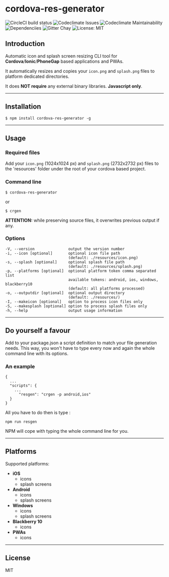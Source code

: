 # cordova-res-generator
![CircleCI build status](https://img.shields.io/circleci/build/github/sebinbenjamin/cordova-res-generator.svg)
![Codeclimate Issues](https://img.shields.io/codeclimate/issues/sebinbenjamin/cordova-res-generator.svg)
![Codeclimate Maintainability](https://img.shields.io/codeclimate/maintainability-percentage/sebinbenjamin/cordova-res-generator.svg)
![Dependenciies](https://img.shields.io/depfu/sebinbenjamin/cordova-res-generator.svg)
![Gitter Chay](https://img.shields.io/gitter/room/sebinbenjamin/cordova-res-generator.svg)
![License: MIT](https://img.shields.io/badge/License-MIT-yellow.svg?color=sucess)


## Introduction

Automatic icon and splash screen resizing CLI tool for **Cordova**/**Ionic**/**PhoneGap** based applications and PWAs.

It automatically resizes and copies your ```icon.png``` and ```splash.png``` files to platform dedicated directories.

It does **NOT require** any external binary libraries. **Javascript only**.

---

## Installation

    $ npm install cordova-res-generator -g

---

## Usage

### Required files

Add your ```icon.png``` (1024x1024 px) and ```splash.png``` (2732x2732 px) files to the 'resources' folder under the root of your cordova based project.

### Command line

    $ cordova-res-generator

or

    $ crgen

**ATTENTION:** while preserving source files, it overwrites previous output if any.

### Options

    -V, --version               output the version number
    -i, --icon [optional]       optional icon file path
                                (default: ./resources/icon.png)
    -s, --splash [optional]     optional splash file path
                                (default: ./resources/splash.png)
    -p, --platforms [optional]  optional platform token comma separated list
                                available tokens: android, ios, windows, blackberry10
                                (default: all platforms processed)
    -o, --outputdir [optional]  optional output directory
                                (default: ./resources/)
    -I, --makeicon [optional]   option to process icon files only
    -S, --makesplash [optional] option to process splash files only
    -h, --help                  output usage information

---

## Do yourself a favour

Add to your package.json a script definition to match your file generation needs.
This way, you won't have to type every now and again the whole command line with its options.

### An example

    {
      ...
      "scripts": {
        ...
          "resgen": "crgen -p android,ios"
      }
    }

All you have to do then is type :

    npm run resgen

NPM will cope with typing the whole command line for you.

---

## Platforms

Supported platforms:

- **iOS**
  - icons
  - splash screens
- **Android**
  - icons
  - splash screens
- **Windows**
  - icons
  - splash screens
- **Blackberry 10**
  - icons
- **PWAs**
  - icons

---

## License

MIT

